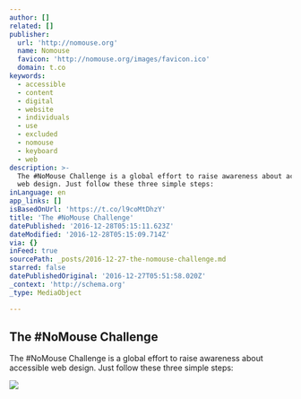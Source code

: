 ```yaml
---
author: []
related: []
publisher:
  url: 'http://nomouse.org'
  name: Nomouse
  favicon: 'http://nomouse.org/images/favicon.ico'
  domain: t.co
keywords:
  - accessible
  - content
  - digital
  - website
  - individuals
  - use
  - excluded
  - nomouse
  - keyboard
  - web
description: >-
  The #NoMouse Challenge is a global effort to raise awareness about accessible
  web design. Just follow these three simple steps:
inLanguage: en
app_links: []
isBasedOnUrl: 'https://t.co/l9coMtDhzY'
title: 'The #NoMouse Challenge'
datePublished: '2016-12-28T05:15:11.623Z'
dateModified: '2016-12-28T05:15:09.714Z'
via: {}
inFeed: true
sourcePath: _posts/2016-12-27-the-nomouse-challenge.md
starred: false
datePublishedOriginal: '2016-12-27T05:51:58.020Z'
_context: 'http://schema.org'
_type: MediaObject

---
```

<article style=""><h1>The #NoMouse Challenge</h1><p>The #NoMouse Challenge is a global effort to raise awareness about accessible web design. Just follow these three simple steps:</p><img src="http://nomouse.org/images/doit250.png" /></article>